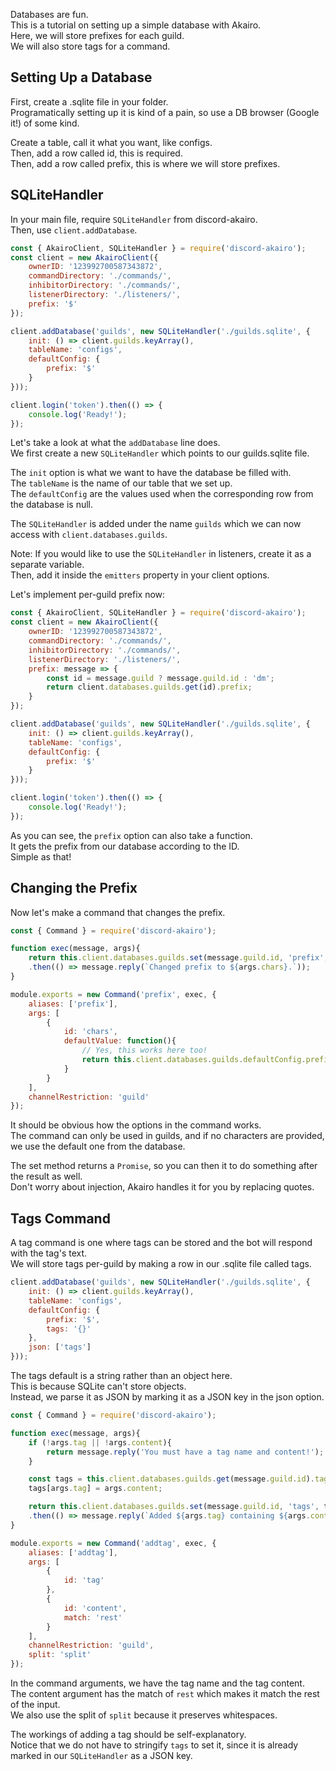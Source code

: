 Databases are fun.  
This is a tutorial on setting up a simple database with Akairo.  
Here, we will store prefixes for each guild.  
We will also store tags for a command.  

## Setting Up a Database

First, create a .sqlite file in your folder.  
Programatically setting up it is kind of a pain, so use a DB browser (Google it!) of some kind.  

Create a table, call it what you want, like configs.  
Then, add a row called id, this is required.  
Then, add a row called prefix, this is where we will store prefixes.  

## SQLiteHandler

In your main file, require `SQLiteHandler` from discord-akairo.  
Then, use `client.addDatabase`.  

```js
const { AkairoClient, SQLiteHandler } = require('discord-akairo');
const client = new AkairoClient({
    ownerID: '123992700587343872',
    commandDirectory: './commands/',
    inhibitorDirectory: './commands/',
    listenerDirectory: './listeners/',
    prefix: '$'
});

client.addDatabase('guilds', new SQLiteHandler('./guilds.sqlite', {
    init: () => client.guilds.keyArray(),
    tableName: 'configs',
    defaultConfig: {
        prefix: '$'
    }
}));

client.login('token').then(() => {
    console.log('Ready!');
});
```

Let's take a look at what the `addDatabase` line does.  
We first create a new `SQLiteHandler` which points to our guilds.sqlite file.  

The `init` option is what we want to have the database be filled with.  
The `tableName` is the name of our table that we set up.  
The `defaultConfig` are the values used when the corresponding row from the database is null.  

The `SQLiteHandler` is added under the name `guilds` which we can now access with `client.databases.guilds`.  

Note: If you would like to use the `SQLiteHandler` in listeners, create it as a separate variable.  
Then, add it inside the `emitters` property in your client options.  

Let's implement per-guild prefix now:  

```js
const { AkairoClient, SQLiteHandler } = require('discord-akairo');
const client = new AkairoClient({
    ownerID: '123992700587343872',
    commandDirectory: './commands/',
    inhibitorDirectory: './commands/',
    listenerDirectory: './listeners/',
    prefix: message => {
        const id = message.guild ? message.guild.id : 'dm';
        return client.databases.guilds.get(id).prefix;
    }
});

client.addDatabase('guilds', new SQLiteHandler('./guilds.sqlite', {
    init: () => client.guilds.keyArray(),
    tableName: 'configs',
    defaultConfig: {
        prefix: '$'
    }
}));

client.login('token').then(() => {
    console.log('Ready!');
});
```

As you can see, the `prefix` option can also take a function.  
It gets the prefix from our database according to the ID.  
Simple as that!  

## Changing the Prefix

Now let's make a command that changes the prefix.  

```js
const { Command } = require('discord-akairo');

function exec(message, args){
    return this.client.databases.guilds.set(message.guild.id, 'prefix', args.chars)
    .then(() => message.reply(`Changed prefix to ${args.chars}.`));
}

module.exports = new Command('prefix', exec, {
    aliases: ['prefix'],
    args: [
        {
            id: 'chars',
            defaultValue: function(){
                // Yes, this works here too!
                return this.client.databases.guilds.defaultConfig.prefix;
            }
        }
    ],
    channelRestriction: 'guild'
});
```

It should be obvious how the options in the command works.  
The command can only be used in guilds, and if no characters are provided, we use the default one from the database.  

The set method returns a `Promise`, so you can then it to do something after the result as well.  
Don't worry about injection, Akairo handles it for you by replacing quotes.  

## Tags Command

A tag command is one where tags can be stored and the bot will respond with the tag's text.  
We will store tags per-guild by making a row in our .sqlite file called tags.  

```js
client.addDatabase('guilds', new SQLiteHandler('./guilds.sqlite', {
    init: () => client.guilds.keyArray(),
    tableName: 'configs',
    defaultConfig: {
        prefix: '$',
        tags: '{}'
    },
    json: ['tags']
}));
```

The tags default is a string rather than an object here.  
This is because SQLite can't store objects.  
Instead, we parse it as JSON by marking it as a JSON key in the json option.  

```js
const { Command } = require('discord-akairo');

function exec(message, args){
    if (!args.tag || !args.content){
        return message.reply('You must have a tag name and content!');
    }

    const tags = this.client.databases.guilds.get(message.guild.id).tags;
    tags[args.tag] = args.content;

    return this.client.databases.guilds.set(message.guild.id, 'tags', tags)
    .then(() => message.reply(`Added ${args.tag} containing ${args.content}.`));
}

module.exports = new Command('addtag', exec, {
    aliases: ['addtag'],
    args: [
        {
            id: 'tag'
        },
        {
            id: 'content',
            match: 'rest'
        }
    ],
    channelRestriction: 'guild',
    split: 'split'
});
```

In the command arguments, we have the tag name and the tag content.  
The content argument has the match of `rest` which makes it match the rest of the input.  
We also use the split of `split` because it preserves whitespaces.  

The workings of adding a tag should be self-explanatory.  
Notice that we do not have to stringify `tags` to set it, since it is already marked in our `SQLiteHandler` as a JSON key.  
